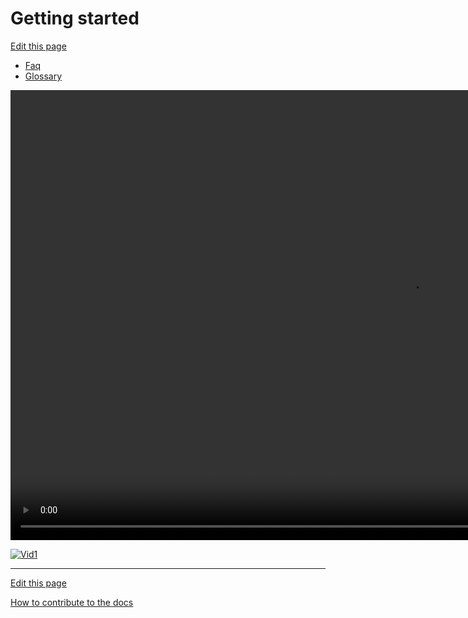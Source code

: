# Getting started
[Edit this page](README.md)

- [Faq](../../General/FAQ/README.md)
- [Glossary](../../General/Glossary/README.md)

<video width="1280" height="720" controls>
  <source src="https://github.com/saascade/videos/raw/main/platform/hub/gettingStarted/gettingStarted.mp4" type="video/mp4">
</video>

[![Vid1](https://markdown-videos-api.jorgenkh.no/url?url=https%3A%2F%2Fyoutu.be%2F2ByJCBGd5tM)](https://youtu.be/2ByJCBGd5tM)

---
[Edit this page](README.md)

[How to contribute to the docs](../../General/HowToContribute/README.md)
